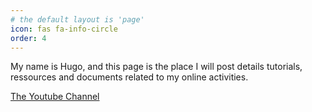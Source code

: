 ```yaml
---
# the default layout is 'page'
icon: fas fa-info-circle
order: 4
---
```


My name is Hugo, and this page is the place I will post details tutorials, ressources and documents related to my online activities.

[The Youtube Channel](https://www.youtube.com/@BRH_SoC)